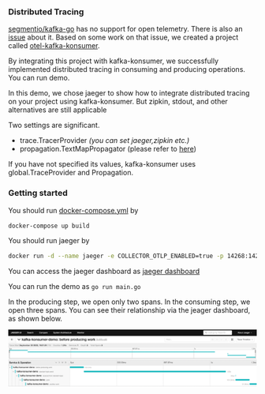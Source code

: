 ### Distributed Tracing

[segmentio/kafka-go](https://github.com/segmentio/kafka-go) has no support for open telemetry. 
There is also an [issue](https://github.com/segmentio/kafka-go/issues/1025) about it.
Based on some work on that issue, we created a project called [otel-kafka-konsumer](https://github.com/Abdulsametileri/otel-kafka-konsumer).

By integrating this project with kafka-konsumer, we successfully implemented distributed tracing in consuming
and producing operations. You can run demo. 

In this demo, we chose jaeger to show how to integrate distributed tracing on your project using kafka-konsumer. 
But zipkin, stdout, and other alternatives are still applicable

Two settings are significant.
- trace.TracerProvider _(you can set jaeger,zipkin etc.)_
- propagation.TextMapPropagator (please refer to [here](https://opentelemetry.io/docs/specs/otel/context/api-propagators/))

If you have not specified its values, kafka-konsumer uses global.TraceProvider and Propagation.

### Getting started

You should run [docker-compose.yml](../docker-compose.yml) by

```sh
docker-compose up build
```


You should run jaeger by

```sh
docker run -d --name jaeger -e COLLECTOR_OTLP_ENABLED=true -p 14268:14268 -p 16686:16686 -p 4318:4318 jaegertracing/all-in-one:latest
```

You can access the jaeger dashboard as [jaeger dashboard](http://localhost:16686/search)

You can run the demo as `go run main.go`

In the producing step, we open only two spans. In the consuming step, we open three spans. You can see their relationship via the jeager dashboard, as shown below.

![Demo Jeager](../../.github/images/jaeger-dashboard-example.png)